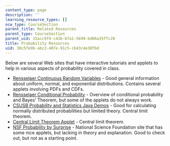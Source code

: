 ```yaml
---
content_type: page
description: ''
learning_resource_types: []
ocw_type: CourseSection
parent_title: Related Resources
parent_type: CourseSection
parent_uid: 15acc9f4-c41b-b7a1-5699-bd06a35ffc20
title: Probability Resources
uid: 30c5fe9b-abc2-407e-91c5-cb43c4e30fbd
---
```


Below are several Web sites that have interactive tutorials and applets to help in various aspects of probability covered in class.

*   [Rensselaer Continuous Random Variables](http://www.ibiblio.org/links/applets/appindex/prob1.html) - Good general information about uniform, normal, and exponential distributions. Contains several applets involving PDFs and CDFs.
*   [Rensselaer Conditional Probability](https://www.analyticsvidhya.com/blog/2017/03/conditional-probability-bayes-theorem/) - Overview of conditional probability and Bayes' Theorem, but some of the applets do not always work.
*   [CSUSB Probability and Statistics Java Demos](http://www.math.csusb.edu/faculty/stanton/home.html) - Good for calculating normally distributed probabilities but limited theory. Central limit theorem.
*   [Central Limit Theorem Applet](http://www.amstat.org/publications/jse/v6n3/applets/CLT.html) - Central limit theorem.
*   [NSF Probability by Surprise](http://www-stat.stanford.edu/~susan/surprise/) - National Science Foundation site that has some nice applets, but lacking in theory and explanation. Good to check out, but not as a starting point.